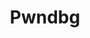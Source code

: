 ---
title: "Pwndbg"
description: "A GDB plug-in that makes debugging with GDB easier while doing exploit development, providing enhanced disassembly, memory inspection, and register views."
platforms: ["linux", "cli"]
categories: ["Rev", "Pwn"]
tags: ["gdb-extension", "debugging", "exploit-development", "binary-analysis", "memory-analysis", "reverse-engineering"]
url: "https://pwndbg.github.io/pwndbg/"
github: "https://github.com/pwndbg/pwndbg"
documentation: "https://github.com/pwndbg/pwndbg/blob/dev/FEATURES.md"
---